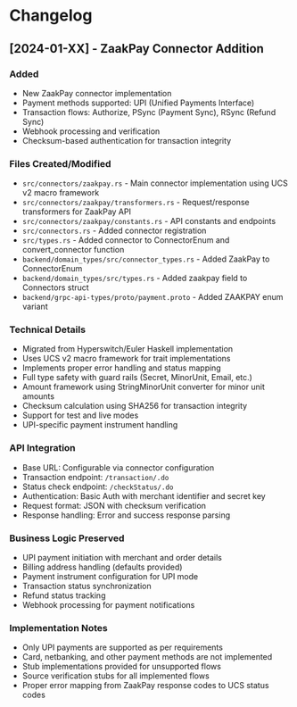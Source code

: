 # Changelog

## [2024-01-XX] - ZaakPay Connector Addition

### Added
- New ZaakPay connector implementation
- Payment methods supported: UPI (Unified Payments Interface)
- Transaction flows: Authorize, PSync (Payment Sync), RSync (Refund Sync)
- Webhook processing and verification
- Checksum-based authentication for transaction integrity

### Files Created/Modified
- `src/connectors/zaakpay.rs` - Main connector implementation using UCS v2 macro framework
- `src/connectors/zaakpay/transformers.rs` - Request/response transformers for ZaakPay API
- `src/connectors/zaakpay/constants.rs` - API constants and endpoints
- `src/connectors.rs` - Added connector registration
- `src/types.rs` - Added connector to ConnectorEnum and convert_connector function
- `backend/domain_types/src/connector_types.rs` - Added ZaakPay to ConnectorEnum
- `backend/domain_types/src/types.rs` - Added zaakpay field to Connectors struct
- `backend/grpc-api-types/proto/payment.proto` - Added ZAAKPAY enum variant

### Technical Details
- Migrated from Hyperswitch/Euler Haskell implementation
- Uses UCS v2 macro framework for trait implementations
- Implements proper error handling and status mapping
- Full type safety with guard rails (Secret<String>, MinorUnit, Email, etc.)
- Amount framework using StringMinorUnit converter for minor unit amounts
- Checksum calculation using SHA256 for transaction integrity
- Support for test and live modes
- UPI-specific payment instrument handling

### API Integration
- Base URL: Configurable via connector configuration
- Transaction endpoint: `/transaction/.do`
- Status check endpoint: `/checkStatus/.do`
- Authentication: Basic Auth with merchant identifier and secret key
- Request format: JSON with checksum verification
- Response handling: Error and success response parsing

### Business Logic Preserved
- UPI payment initiation with merchant and order details
- Billing address handling (defaults provided)
- Payment instrument configuration for UPI mode
- Transaction status synchronization
- Refund status tracking
- Webhook processing for payment notifications

### Implementation Notes
- Only UPI payments are supported as per requirements
- Card, netbanking, and other payment methods are not implemented
- Stub implementations provided for unsupported flows
- Source verification stubs for all implemented flows
- Proper error mapping from ZaakPay response codes to UCS status codes